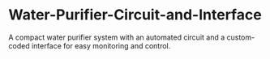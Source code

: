 # Water-Purifier-Circuit-and-Interface
A compact water purifier system with an automated circuit and a custom-coded interface for easy monitoring and control.
